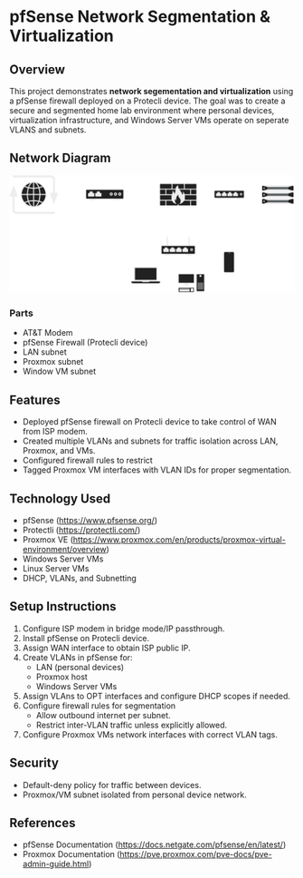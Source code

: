 # pfSense Network Segmentation & Virtualization

## Overview
This project demonstrates **network segementation and virtualization** using a pfSense firewall deployed on a Protecli device.
The goal was to create a secure and segmented home lab environment where personal devices, virtualization infrastructure, and Windows Server VMs operate on seperate VLANS and subnets.

## Network Diagram

![Network Diagram](./Diagram/networkDiagram.png)

### Parts
 - AT&T Modem
 - pfSense Firewall (Protecli device)
 - LAN subnet
 - Proxmox subnet
 - Window VM subnet

## Features
 - Deployed pfSense firewall on Protecli device to take control of WAN from ISP modem.
 - Created multiple VLANs and subnets for traffic isolation across LAN, Proxmox, and VMs.
 - Configured firewall rules to restrict
 - Tagged Proxmox VM interfaces with VLAN IDs for proper segmentation.

## Technology Used
 - pfSense (https://www.pfsense.org/)
 - Protectli (https://protectli.com/)
 - Proxmox VE (https://www.proxmox.com/en/products/proxmox-virtual-environment/overview)
 - Windows Server VMs
 - Linux Server VMs
 - DHCP, VLANs, and Subnetting

## Setup Instructions
 1. Configure ISP modem in bridge mode/IP passthrough.
 2. Install pfSense on Protecli device.
 3. Assign WAN interface to obtain ISP public IP.
 4. Create VLANs in pfSense for:
    - LAN (personal devices)
    - Proxmox host
    - Windows Server VMs
 5. Assign VLAns to OPT interfaces and configure DHCP scopes if needed.
 6. Configure firewall rules for segmentation
    - Allow outbound internet per subnet.
    - Restrict inter-VLAN traffic unless explicitly allowed.
 7. Configure Proxmox VMs network interfaces with correct VLAN tags.

## Security
 - Default-deny policy for traffic between devices.
 - Proxmox/VM subnet isolated from personal device network.

## References
 - pfSense Documentation (https://docs.netgate.com/pfsense/en/latest/)
 - Proxmox Documentation (https://pve.proxmox.com/pve-docs/pve-admin-guide.html)
